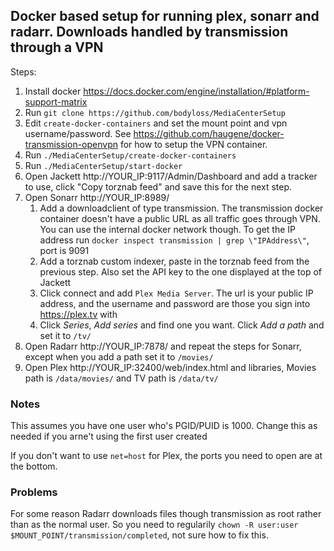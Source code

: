 ## Docker based setup for running plex, sonarr and radarr. Downloads handled by transmission through a VPN

Steps:
1. Install docker https://docs.docker.com/engine/installation/#platform-support-matrix
1. Run `git clone https://github.com/bodyloss/MediaCenterSetup`
1. Edit `create-docker-containers` and set the mount point and vpn username/password. See https://github.com/haugene/docker-transmission-openvpn for how to setup the VPN container.
1. Run `./MediaCenterSetup/create-docker-containers`
1. Run `./MediaCenterSetup/start-docker`
1. Open Jackett http://YOUR_IP:9117/Admin/Dashboard and add a tracker to use, click "Copy torznab feed" and save this for the next step.
1. Open Sonarr http://YOUR_IP:8989/
    1. Add a downloadclient of type transmission. The transmission docker container doesn't have a public URL as all traffic goes through VPN. You can use the internal docker network though. To get the IP address run `docker inspect transmission | grep \"IPAddress\"`, port is 9091
    1. Add a torznab custom indexer, paste in the torznab feed from the previous step. Also set the API key to the one displayed at the top of Jackett
    1. Click connect and add `Plex Media Server`. The url is your public IP address, and the username and password are those you sign into https://plex.tv with
    1. Click _Series_, _Add series_ and find one you want. Click _Add a path_ and set it to `/tv/`
1. Open Radarr http://YOUR_IP:7878/ and repeat the steps for Sonarr, except when you add a path set it to `/movies/`
1. Open Plex http://YOUR_IP:32400/web/index.html and libraries, Movies path is `/data/movies/` and TV path is `/data/tv/`

### Notes
This assumes you have one user who's PGID/PUID is 1000. Change this as needed if you arne't using the first user created

If you don't want to use `net=host` for Plex, the ports you need to open are at the bottom.

### Problems
For some reason Radarr downloads files though transmission as root rather than as the normal user. So you need to regularily `chown -R user:user $MOUNT_POINT/transmission/completed`, not sure how to fix this.
